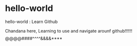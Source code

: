 # hello-world
hello-world : Learn Github

Chandana here, Learning to use and navigate arounf github!!!!!!
$$$$@@@@####^^^^&&&&****

